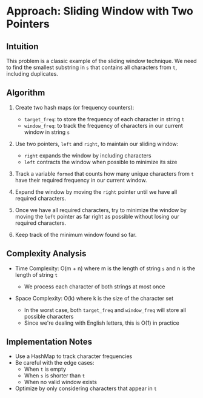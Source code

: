# Approach: Sliding Window with Two Pointers

## Intuition
This problem is a classic example of the sliding window technique. We need to find the smallest substring in `s` that contains all characters from `t`, including duplicates.

## Algorithm
1. Create two hash maps (or frequency counters):
   - `target_freq`: to store the frequency of each character in string `t`
   - `window_freq`: to track the frequency of characters in our current window in string `s`

2. Use two pointers, `left` and `right`, to maintain our sliding window:
   - `right` expands the window by including characters
   - `left` contracts the window when possible to minimize its size

3. Track a variable `formed` that counts how many unique characters from `t` have their required frequency in our current window.

4. Expand the window by moving the `right` pointer until we have all required characters.

5. Once we have all required characters, try to minimize the window by moving the `left` pointer as far right as possible without losing our required characters.

6. Keep track of the minimum window found so far.

## Complexity Analysis
- Time Complexity: O(m + n) where m is the length of string `s` and n is the length of string `t`
  - We process each character of both strings at most once
  
- Space Complexity: O(k) where k is the size of the character set
  - In the worst case, both `target_freq` and `window_freq` will store all possible characters
  - Since we're dealing with English letters, this is O(1) in practice

## Implementation Notes
- Use a HashMap to track character frequencies
- Be careful with the edge cases:
  - When `t` is empty
  - When `s` is shorter than `t`
  - When no valid window exists
- Optimize by only considering characters that appear in `t`
